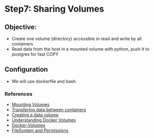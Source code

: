 # Step7: Sharing Volumes
## Objective:
- Create one volume (directory) accessible in read and write by all containers
- Read data from the host in a mounted volume with python, push it to postgres for fast COPY

## Configuration
- We will use dockerfile and bash


### References
- [Mounting Volumes](https://stackoverflow.com/questions/43559619/docker-compose-how-to-mount-path-from-one-to-another-container)
- [Transfering data between containers](https://medium.com/@gchudnov/copying-data-between-docker-containers-26890935da3f.)
- [Creating a data volume](https://www.digitalocean.com/community/tutorials/how-to-share-data-between-docker-containers)
- [Understanding Docker Volumes](https://www.ionos.com/community/server-cloud-infrastructure/docker/understanding-and-managing-docker-container-volumes/)
- [Docker-Volumes](https://phoenixnap.com/kb/docker-volumes)
- [FileSystem and Permissions](https://medium.com/@nielssj/docker-volumes-and-file-system-permissions-772c1aee23ca)
